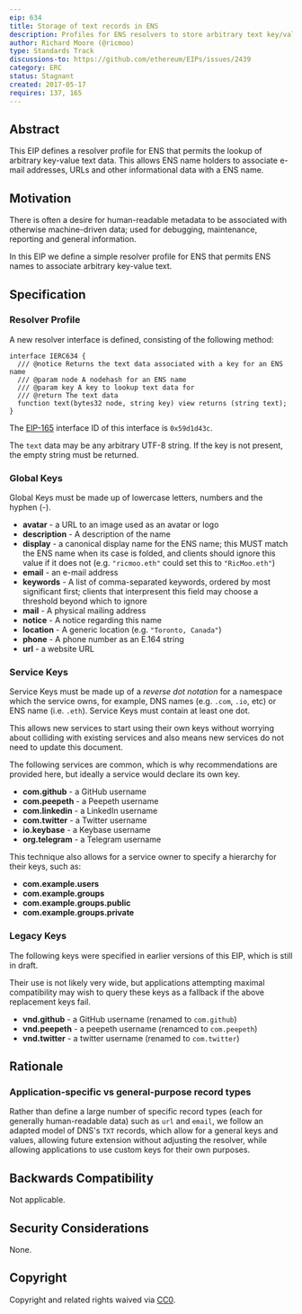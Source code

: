 ```yaml
---
eip: 634
title: Storage of text records in ENS
description: Profiles for ENS resolvers to store arbitrary text key/value pairs.
author: Richard Moore (@ricmoo)
type: Standards Track
discussions-to: https://github.com/ethereum/EIPs/issues/2439
category: ERC
status: Stagnant
created: 2017-05-17
requires: 137, 165
---
```


## Abstract
This EIP defines a resolver profile for ENS that permits the lookup of arbitrary key-value
text data. This allows ENS name holders to associate e-mail addresses, URLs and other
informational data with a ENS name.


## Motivation
There is often a desire for human-readable metadata to be associated with otherwise
machine-driven data; used for debugging, maintenance, reporting and general information.

In this EIP we define a simple resolver profile for ENS that permits ENS names to
associate arbitrary key-value text.


## Specification

### Resolver Profile

A new resolver interface is defined, consisting of the following method:

```solidity
interface IERC634 {
  /// @notice Returns the text data associated with a key for an ENS name
  /// @param node A nodehash for an ENS name
  /// @param key A key to lookup text data for
  /// @return The text data
  function text(bytes32 node, string key) view returns (string text);
}
```

The [EIP-165](./00165.md) interface ID of this interface is `0x59d1d43c`.

The `text` data may be any arbitrary UTF-8 string. If the key is not present, the empty string
must be returned.


### Global Keys

Global Keys must be made up of lowercase letters, numbers and
the hyphen (-).

- **avatar** - a URL to an image used as an avatar or logo
- **description** - A description of the name
- **display** - a canonical display name for the ENS name; this MUST match the ENS name when its case is folded, and clients should ignore this value if it does not (e.g. `"ricmoo.eth"` could set this to `"RicMoo.eth"`)
- **email** - an e-mail address
- **keywords** - A list of comma-separated keywords, ordered by most significant first; clients that interpresent this field may choose a threshold beyond which to ignore
- **mail** - A physical mailing address
- **notice** - A notice regarding this name
- **location** - A generic location (e.g. `"Toronto, Canada"`)
- **phone** - A phone number as an E.164 string
- **url** - a website URL

### Service Keys

Service Keys must be made up of a *reverse dot notation* for
a namespace which the service owns, for example, DNS names
(e.g. `.com`, `.io`, etc) or ENS name (i.e. `.eth`). Service
Keys must contain at least one dot.

This allows new services to start using their own keys without
worrying about colliding with existing services and also means
new services do not need to update this document.

The following services are common, which is why recommendations are
provided here, but ideally a service would declare its own key.

- **com.github** - a GitHub username
- **com.peepeth** - a Peepeth username
- **com.linkedin** - a LinkedIn username
- **com.twitter** - a Twitter username
- **io.keybase** - a Keybase username
- **org.telegram** - a Telegram username

This technique also allows for a service owner to specify a hierarchy
for their keys, such as:

- **com.example.users**
- **com.example.groups**
- **com.example.groups.public**
- **com.example.groups.private**


### Legacy Keys

The following keys were specified in earlier versions of this EIP,
which is still in draft.

Their use is not likely very wide, but applications attempting
maximal compatibility may wish to query these keys as a fallback
if the above replacement keys fail.

- **vnd.github** - a GitHub username (renamed to `com.github`)
- **vnd.peepeth** - a peepeth username (renamced to `com.peepeth`)
- **vnd.twitter** - a twitter username (renamed to `com.twitter`)


## Rationale

### Application-specific vs general-purpose record types

Rather than define a large number of specific record types (each for generally human-readable
data) such as `url` and `email`, we follow an adapted model of DNS's `TXT` records, which allow
for a general keys and values, allowing future extension without adjusting the resolver, while
allowing applications to use custom keys for their own purposes.


## Backwards Compatibility
Not applicable.


## Security Considerations
None.


## Copyright
Copyright and related rights waived via [CC0](/LICENSE.md).
